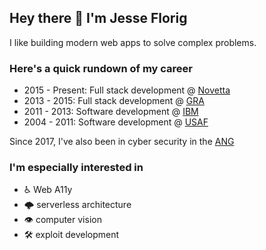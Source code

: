 ## Hey there 👋  I'm Jesse Florig
I like building modern web apps to solve complex problems.

### Here's a quick rundown of my career
- 2015 - Present: Full stack development @ [Novetta](https://www.novetta.com/)
- 2013 - 2015: Full stack development @ [GRA](https://gra.com/)
- 2011 - 2013: Software development @ [IBM](https://www.ibm.com/us-en/)
- 2004 - 2011: Software development @ [USAF](https://www.airforce.com/)

Since 2017, I've also been in cyber security in the [ANG](https://www.goang.com/)

### I'm especially interested in
- ♿️ Web A11y
- 🌩 serverless architecture
- 👁 computer vision
- 🛠 exploit development
